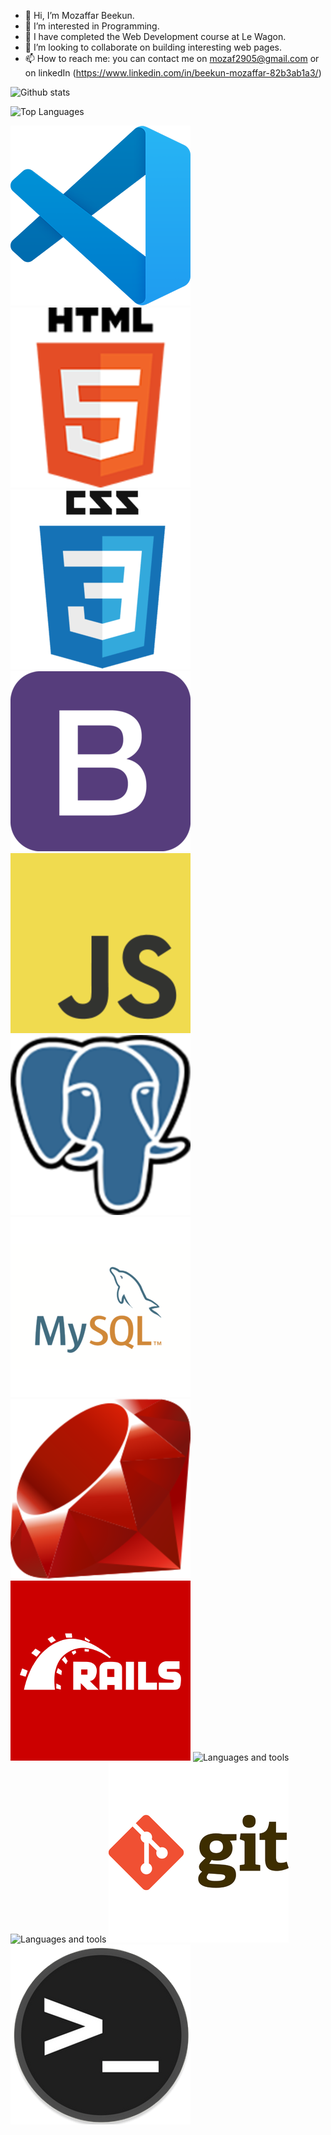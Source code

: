 - 👋 Hi, I’m Mozaffar Beekun.
- 👀 I’m interested in Programming.
- 🌱 I have completed the Web Development course at Le Wagon.
- 💞️ I’m looking to collaborate on building interesting web pages.
- 📫 How to reach me: you can contact me on mozaf2905@gmail.com or on linkedIn (https://www.linkedin.com/in/beekun-mozaffar-82b3ab1a3/)

![Github stats](https://github-readme-stats.vercel.app/api?username=Mzaffar2905&count_private=true&show_icons=true&theme=radical)

![Top Languages](https://github-readme-stats.vercel.app/api/top-langs/?username=Mzaffar2905&show_icons=true&theme=radical)

![Languages and tools](https://raw.githubusercontent.com/github/explore/80688e429a7d4ef2fca1e82350fe8e3517d3494d/topics/visual-studio-code/visual-studio-code.png)
![Languages and tools](https://raw.githubusercontent.com/github/explore/80688e429a7d4ef2fca1e82350fe8e3517d3494d/topics/html/html.png)
![Languages and tools](https://raw.githubusercontent.com/github/explore/80688e429a7d4ef2fca1e82350fe8e3517d3494d/topics/css/css.png)
![Languages and tools](https://raw.githubusercontent.com/github/explore/80688e429a7d4ef2fca1e82350fe8e3517d3494d/topics/bootstrap/bootstrap.png)
![Languages and tools](https://raw.githubusercontent.com/github/explore/80688e429a7d4ef2fca1e82350fe8e3517d3494d/topics/javascript/javascript.png)
![Languages and tools](https://raw.githubusercontent.com/github/explore/80688e429a7d4ef2fca1e82350fe8e3517d3494d/topics/postgresql/postgresql.png)
![Languages and tools](https://raw.githubusercontent.com/github/explore/80688e429a7d4ef2fca1e82350fe8e3517d3494d/topics/mysql/mysql.png)
![Languages and tools](https://raw.githubusercontent.com/github/explore/80688e429a7d4ef2fca1e82350fe8e3517d3494d/topics/ruby/ruby.png)
![Languages and tools](https://raw.githubusercontent.com/github/explore/80688e429a7d4ef2fca1e82350fe8e3517d3494d/topics/rails/rails.png)
![Languages and tools](https://camo.githubusercontent.com/a91e7766a021132b8dd1acb6c44d09f9d7576156aed5373839328e397780430e/68747470733a2f2f7777772e6c6f676f6c796e782e636f6d2f696d616765732f6c6f676f6c796e782f65622f65626161363933616534333630626639313961643030356163373439303634652e706e67)
![Languages and tools](https://camo.githubusercontent.com/0b274e028b59b189742375dfe72592af27722274a9268b2f0dd0ec6759f147c9/68747470733a2f2f63646e2e69636f6e2d69636f6e732e636f6d2f69636f6e73322f323432392f504e472f3531322f6669676d615f6c6f676f5f69636f6e5f3134373238392e706e67)
![Languages and tools](https://raw.githubusercontent.com/github/explore/80688e429a7d4ef2fca1e82350fe8e3517d3494d/topics/git/git.png)
![Languages and tools](https://raw.githubusercontent.com/github/explore/80688e429a7d4ef2fca1e82350fe8e3517d3494d/topics/terminal/terminal.png)



<!---
Mzaffar2905/Mzaffar2905 is a ✨ special ✨ repository because its `README.md` (this file) appears on your GitHub profile.
You can click the Preview link to take a look at your changes.
--->
